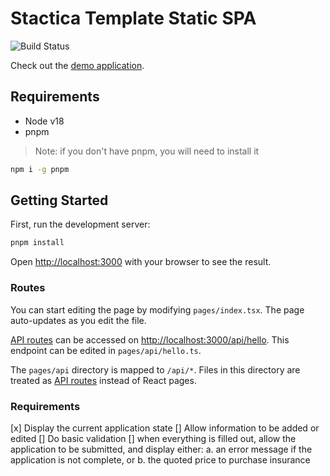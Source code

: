 # Stactica Template Static SPA

![Build Status](https://github.com/Stactica/st-template-static-spa/actions/workflows/nextjs.yml/badge.svg?branch=main)

Check out the [demo application](https://stactica.github.io/st-template-static-spa).

## Requirements

- Node v18
- pnpm

> Note: if you don't have pnpm, you will need to install it

```bash
npm i -g pnpm
```

## Getting Started

First, run the development server:

```bash
pnpm install
```

Open [http://localhost:3000](http://localhost:3000) with your browser to see the result.

### Routes

You can start editing the page by modifying `pages/index.tsx`. The page auto-updates as you edit the file.

[API routes](https://nextjs.org/docs/api-routes/introduction) can be accessed on [http://localhost:3000/api/hello](http://localhost:3000/api/hello). This endpoint can be edited in `pages/api/hello.ts`.

The `pages/api` directory is mapped to `/api/*`. Files in this directory are treated as [API routes](https://nextjs.org/docs/api-routes/introduction) instead of React pages.

### Requirements

[x] Display the current application state
[] Allow information to be added or edited
[] Do basic validation
[] when everything is filled out, allow the application to be submitted, and display either:
a. an error message if the application is not complete, or
b. the quoted price to purchase insurance
